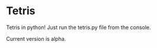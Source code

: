 # Tetris
Tetris in python! Just run the tetris.py file from the console.

Current version is alpha.
